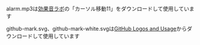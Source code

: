 alarm.mp3は[効果音ラボ](https://soundeffect-lab.info/)の「カーソル移動11」をダウンロードして使用しています

github-mark.svg、github-mark-white.svgは[GitHub Logos and Usage](https://github.com/logos)からダウンロードして使用しています
